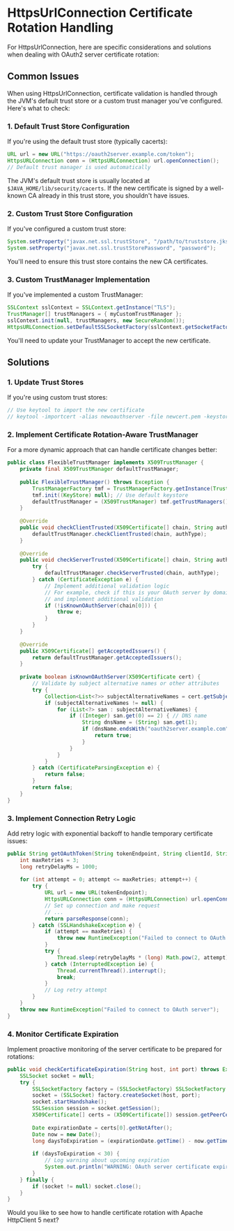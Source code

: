 # HttpsUrlConnection Certificate Rotation Handling

For HttpsUrlConnection, here are specific considerations and solutions when dealing with OAuth2 server certificate rotation:

## Common Issues

When using HttpsUrlConnection, certificate validation is handled through the JVM's default trust store or a custom trust manager you've configured. Here's what to check:

### 1. Default Trust Store Configuration

If you're using the default trust store (typically cacerts):

```java
URL url = new URL("https://oauth2server.example.com/token");
HttpsURLConnection conn = (HttpsURLConnection) url.openConnection();
// Default trust manager is used automatically
```

The JVM's default trust store is usually located at `$JAVA_HOME/lib/security/cacerts`. If the new certificate is signed by a well-known CA already in this trust store, you shouldn't have issues.

### 2. Custom Trust Store Configuration

If you've configured a custom trust store:

```java
System.setProperty("javax.net.ssl.trustStore", "/path/to/truststore.jks");
System.setProperty("javax.net.ssl.trustStorePassword", "password");
```

You'll need to ensure this trust store contains the new CA certificates.

### 3. Custom TrustManager Implementation

If you've implemented a custom TrustManager:

```java
SSLContext sslContext = SSLContext.getInstance("TLS");
TrustManager[] trustManagers = { myCustomTrustManager };
sslContext.init(null, trustManagers, new SecureRandom());
HttpsURLConnection.setDefaultSSLSocketFactory(sslContext.getSocketFactory());
```

You'll need to update your TrustManager to accept the new certificate.

## Solutions

### 1. Update Trust Stores

If you're using custom trust stores:

```java
// Use keytool to import the new certificate
// keytool -importcert -alias newoauthserver -file newcert.pem -keystore truststore.jks
```

### 2. Implement Certificate Rotation-Aware TrustManager

For a more dynamic approach that can handle certificate changes better:

```java
public class FlexibleTrustManager implements X509TrustManager {
    private final X509TrustManager defaultTrustManager;
    
    public FlexibleTrustManager() throws Exception {
        TrustManagerFactory tmf = TrustManagerFactory.getInstance(TrustManagerFactory.getDefaultAlgorithm());
        tmf.init((KeyStore) null); // Use default keystore
        defaultTrustManager = (X509TrustManager) tmf.getTrustManagers()[0];
    }
    
    @Override
    public void checkClientTrusted(X509Certificate[] chain, String authType) throws CertificateException {
        defaultTrustManager.checkClientTrusted(chain, authType);
    }
    
    @Override
    public void checkServerTrusted(X509Certificate[] chain, String authType) throws CertificateException {
        try {
            defaultTrustManager.checkServerTrusted(chain, authType);
        } catch (CertificateException e) {
            // Implement additional validation logic
            // For example, check if this is your OAuth server by domain
            // and implement additional validation
            if (!isKnownOAuthServer(chain[0])) {
                throw e;
            }
        }
    }
    
    @Override
    public X509Certificate[] getAcceptedIssuers() {
        return defaultTrustManager.getAcceptedIssuers();
    }
    
    private boolean isKnownOAuthServer(X509Certificate cert) {
        // Validate by subject alternative names or other attributes
        try {
            Collection<List<?>> subjectAlternativeNames = cert.getSubjectAlternativeNames();
            if (subjectAlternativeNames != null) {
                for (List<?> san : subjectAlternativeNames) {
                    if ((Integer) san.get(0) == 2) { // DNS name
                        String dnsName = (String) san.get(1);
                        if (dnsName.endsWith("oauth2server.example.com")) {
                            return true;
                        }
                    }
                }
            }
        } catch (CertificateParsingException e) {
            return false;
        }
        return false;
    }
}
```

### 3. Implement Connection Retry Logic

Add retry logic with exponential backoff to handle temporary certificate issues:

```java
public String getOAuthToken(String tokenEndpoint, String clientId, String clientSecret) {
    int maxRetries = 3;
    long retryDelayMs = 1000;
    
    for (int attempt = 0; attempt <= maxRetries; attempt++) {
        try {
            URL url = new URL(tokenEndpoint);
            HttpsURLConnection conn = (HttpsURLConnection) url.openConnection();
            // Set up connection and make request
            // ...
            return parseResponse(conn);
        } catch (SSLHandshakeException e) {
            if (attempt == maxRetries) {
                throw new RuntimeException("Failed to connect to OAuth server after certificate rotation", e);
            }
            try {
                Thread.sleep(retryDelayMs * (long) Math.pow(2, attempt));
            } catch (InterruptedException ie) {
                Thread.currentThread().interrupt();
                break;
            }
            // Log retry attempt
        }
    }
    throw new RuntimeException("Failed to connect to OAuth server");
}
```

### 4. Monitor Certificate Expiration

Implement proactive monitoring of the server certificate to be prepared for rotations:

```java
public void checkCertificateExpiration(String host, int port) throws Exception {
    SSLSocket socket = null;
    try {
        SSLSocketFactory factory = (SSLSocketFactory) SSLSocketFactory.getDefault();
        socket = (SSLSocket) factory.createSocket(host, port);
        socket.startHandshake();
        SSLSession session = socket.getSession();
        X509Certificate[] certs = (X509Certificate[]) session.getPeerCertificates();
        
        Date expirationDate = certs[0].getNotAfter();
        Date now = new Date();
        long daysToExpiration = (expirationDate.getTime() - now.getTime()) / (1000 * 60 * 60 * 24);
        
        if (daysToExpiration < 30) {
            // Log warning about upcoming expiration
            System.out.println("WARNING: OAuth server certificate expires in " + daysToExpiration + " days");
        }
    } finally {
        if (socket != null) socket.close();
    }
}
```

Would you like to see how to handle certificate rotation with Apache HttpClient 5 next?
